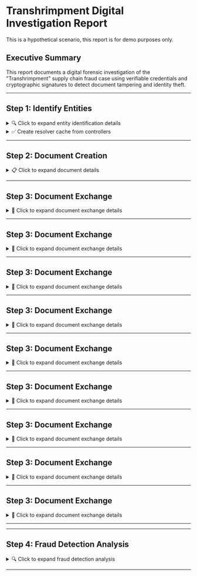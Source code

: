 # Transhrimpment Digital Investigation Report

This is a hypothetical scenario, this report is for demo purposes only.

## Executive Summary

This report documents a digital forensic investigation of the "Transhrimpment" supply chain fraud case using verifiable credentials and cryptographic signatures to detect document tampering and identity theft.

---

## Step 1: Identify Entities

<details>
<summary>🔍 Click to expand entity identification details</summary>

Identifying supply chain entities, gather their addresses, locations and aliases for comparison to supply chain documents:


### ✅ Chompchomp Ltd


<details>
<summary>📄 View Controller Document</summary>

```jsonc
{
  "@context": [
    "https://www.w3.org/ns/cid/v1",
    "https://geojson.org/geojson-ld/geojson-context.jsonld"
  ],
  "id": "https://chompchomp.example/entity/bvi-001",
  "verificationMethod": [
    {
      "id": "https://chompchomp.example/entity/bvi-001#O80NKS6ISt5XMx8BKM5xZwAPXCCtuj4_yzwjx4_EUuE",
      "type": "JsonWebKey",
      "controller": "https://chompchomp.example/entity/bvi-001",
      "publicKeyJwk": {
        "kid": "O80NKS6ISt5XMx8BKM5xZwAPXCCtuj4_yzwjx4_EUuE",
        "kty": "EC",
  // ... (truncated for brevity)
}
```

</details>

<details>
<summary>📍 View Geographic Analysis</summary>


```geojson
{
  "@context": [
    "https://www.w3.org/ns/cid/v1",
    "https://geojson.org/geojson-ld/geojson-context.jsonld"
  ],
  "id": "https://chompchomp.example/entity/bvi-001",
  "verificationMethod": [
    {
      "id": "https://chompchomp.example/entity/bvi-001#O80NKS6ISt5XMx8BKM5xZwAPXCCtuj4_yzwjx4_EUuE",
      "type": "JsonWebKey",
      "controller": "https://chompchomp.example/entity/bvi-001",
      "publicKeyJwk": {
        "kid": "O80NKS6ISt5XMx8BKM5xZwAPXCCtuj4_yzwjx4_EUuE",
        "kty": "EC",
        "crv": "P-256",
        "alg": "ES256",
        "x": "4-jBwSbhz-AFHUckj0KqcTKWJ_aEgBMC8a1GyJZCYi4",
        "y": "p_YzZ6cLff_ILnXPJBsfwKpUgF60MkQ8pSXPg74byIg",
        "key_ops": [
          "verify"
        ]
      }
    },
    {
      "id": "https://chompchomp.example/entity/bvi-001#wNUtxagpVheCgu0xLnu0Dx7l7KPbU6KYJwnOymA1dyE",
      "type": "JsonWebKey",
      "controller": "https://chompchomp.example/entity/bvi-001",
      "publicKeyJwk": {
        "kid": "wNUtxagpVheCgu0xLnu0Dx7l7KPbU6KYJwnOymA1dyE",
        "kty": "EC",
        "crv": "P-256",
        "alg": "ES256",
        "x": "U99_2fdepm1aO8QTVEeciW1xQw__r5m8B1uGXiuSUuA",
        "y": "z7v4asCDa-nkHifpK9IhfNVbMKUeGV0QAsqcUuoR4bY",
        "key_ops": [
          "verify"
        ]
      }
    }
  ],
  "assertionMethod": [
    "https://chompchomp.example/entity/bvi-001#O80NKS6ISt5XMx8BKM5xZwAPXCCtuj4_yzwjx4_EUuE"
  ],
  "authentication": [
    "https://chompchomp.example/entity/bvi-001#wNUtxagpVheCgu0xLnu0Dx7l7KPbU6KYJwnOymA1dyE"
  ],
  "alsoKnownAs": [
    "urn:ietf:spice:glue:gln:4598765432101",
    "urn:ietf:spice:glue:lei:5493000QQY3QQ6Y34321",
    "urn:ietf:spice:glue:pen:12345"
  ],
  "type": "FeatureCollection",
  "features": [
    {
      "type": "Feature",
      "geometry": {
        "type": "Point",
        "coordinates": [
          -64.6208,
          18.4167
        ]
      },
      "properties": {
        "name": "Chompchomp Ltd Main Office",
        "type": "Seafood Importer",
        "role": "headquarters",
        "address": {
          "streetAddress": "Main Street",
          "addressLocality": "Road Town",
          "addressRegion": "Tortola",
          "addressCountry": "VG"
        }
      }
    },
    {
      "type": "Feature",
      "geometry": {
        "type": "Point",
        "coordinates": [
          -64.615,
          18.418
        ]
      },
      "properties": {
        "name": "Chompchomp Ltd Warehouse",
        "type": "Storage Facility",
        "role": "cold-storage",
        "capacity": "10000kg"
      }
    }
  ]
}
```


</details>


### ✅ Camarón Corriente S.A.


<details>
<summary>📄 View Controller Document</summary>

```jsonc
{
  "@context": [
    "https://www.w3.org/ns/cid/v1",
    "https://geojson.org/geojson-ld/geojson-context.jsonld"
  ],
  "id": "https://camaron-corriente.example/entity/ve-pbc-001",
  "verificationMethod": [
    {
      "id": "https://camaron-corriente.example/entity/ve-pbc-001#yEO0pZQ6_bFYlZZkmmK6MQLrydeubOdKdtYO-cXKsAg",
      "type": "JsonWebKey",
      "controller": "https://camaron-corriente.example/entity/ve-pbc-001",
      "publicKeyJwk": {
        "kid": "yEO0pZQ6_bFYlZZkmmK6MQLrydeubOdKdtYO-cXKsAg",
        "kty": "EC",
  // ... (truncated for brevity)
}
```

</details>

<details>
<summary>📍 View Geographic Analysis</summary>


```geojson
{
  "@context": [
    "https://www.w3.org/ns/cid/v1",
    "https://geojson.org/geojson-ld/geojson-context.jsonld"
  ],
  "id": "https://camaron-corriente.example/entity/ve-pbc-001",
  "verificationMethod": [
    {
      "id": "https://camaron-corriente.example/entity/ve-pbc-001#yEO0pZQ6_bFYlZZkmmK6MQLrydeubOdKdtYO-cXKsAg",
      "type": "JsonWebKey",
      "controller": "https://camaron-corriente.example/entity/ve-pbc-001",
      "publicKeyJwk": {
        "kid": "yEO0pZQ6_bFYlZZkmmK6MQLrydeubOdKdtYO-cXKsAg",
        "kty": "EC",
        "crv": "P-256",
        "alg": "ES256",
        "x": "6EynIUgbLq0CKvNEZIjnKc56dC2CCbegsdbfDUuvYcY",
        "y": "xLlq9FtgNggxYw_prjbipdy4By7wTbAc2IOiYgTOzFk",
        "key_ops": [
          "verify"
        ]
      }
    },
    {
      "id": "https://camaron-corriente.example/entity/ve-pbc-001#RREK8ExRqquJQlLTuH2oLgHIu5N5_8EGw4zPDt0ZRa0",
      "type": "JsonWebKey",
      "controller": "https://camaron-corriente.example/entity/ve-pbc-001",
      "publicKeyJwk": {
        "kid": "RREK8ExRqquJQlLTuH2oLgHIu5N5_8EGw4zPDt0ZRa0",
        "kty": "EC",
        "crv": "P-256",
        "alg": "ES256",
        "x": "QWcGVBtUXXis8Og7UrQLY8rkGltxd3KOjv6Jr3eKRSs",
        "y": "KP-J4igQr3D3iXInj9qrwJiERdH9OIdEzqqDGnM2kC0",
        "key_ops": [
          "verify"
        ]
      }
    }
  ],
  "assertionMethod": [
    "https://camaron-corriente.example/entity/ve-pbc-001#yEO0pZQ6_bFYlZZkmmK6MQLrydeubOdKdtYO-cXKsAg"
  ],
  "authentication": [
    "https://camaron-corriente.example/entity/ve-pbc-001#RREK8ExRqquJQlLTuH2oLgHIu5N5_8EGw4zPDt0ZRa0"
  ],
  "alsoKnownAs": [
    "urn:ietf:spice:glue:gln:4598765432102",
    "urn:ietf:spice:glue:lei:5493000QQY3QQ6Y34322",
    "urn:ietf:spice:glue:pen:12346"
  ],
  "type": "FeatureCollection",
  "features": [
    {
      "type": "Feature",
      "geometry": {
        "type": "Point",
        "coordinates": [
          -68.0125,
          10.4647
        ]
      },
      "properties": {
        "name": "Camarón Corriente S.A. Port Facility",
        "type": "Seafood Distributor",
        "role": "export-facility",
        "address": {
          "streetAddress": "Puerto Cabello Port",
          "addressLocality": "Puerto Cabello",
          "addressRegion": "Carabobo",
          "addressCountry": "VE"
        }
      }
    }
  ]
}
```


</details>


### ✅ Legit Shrimp Ltd


<details>
<summary>📄 View Controller Document</summary>

```jsonc
{
  "@context": [
    "https://www.w3.org/ns/cid/v1",
    "https://geojson.org/geojson-ld/geojson-context.jsonld"
  ],
  "id": "https://legit-shrimp.example/entity/tt-pos-001",
  "verificationMethod": [
    {
      "id": "https://legit-shrimp.example/entity/tt-pos-001#TTmxpbDxEQJKCTxehUHYHoz6qRQ00YenAsry4wJgwxE",
      "type": "JsonWebKey",
      "controller": "https://legit-shrimp.example/entity/tt-pos-001",
      "publicKeyJwk": {
        "kid": "TTmxpbDxEQJKCTxehUHYHoz6qRQ00YenAsry4wJgwxE",
        "kty": "EC",
  // ... (truncated for brevity)
}
```

</details>

<details>
<summary>📍 View Geographic Analysis</summary>


```geojson
{
  "@context": [
    "https://www.w3.org/ns/cid/v1",
    "https://geojson.org/geojson-ld/geojson-context.jsonld"
  ],
  "id": "https://legit-shrimp.example/entity/tt-pos-001",
  "verificationMethod": [
    {
      "id": "https://legit-shrimp.example/entity/tt-pos-001#TTmxpbDxEQJKCTxehUHYHoz6qRQ00YenAsry4wJgwxE",
      "type": "JsonWebKey",
      "controller": "https://legit-shrimp.example/entity/tt-pos-001",
      "publicKeyJwk": {
        "kid": "TTmxpbDxEQJKCTxehUHYHoz6qRQ00YenAsry4wJgwxE",
        "kty": "EC",
        "crv": "P-256",
        "alg": "ES256",
        "x": "zg4EKxDs-3__x3w1cdX6wyIX_bZzKNHPSWVP8UBjFUk",
        "y": "iam5J54U8HY1EKVWK9qJUFDuIZ-e3T-IM1DY634b-xM",
        "key_ops": [
          "verify"
        ]
      }
    },
    {
      "id": "https://legit-shrimp.example/entity/tt-pos-001#F4FzDU1QWvUzDpWAuwlpvO-A4TuixJ-92PXLUwwqKPo",
      "type": "JsonWebKey",
      "controller": "https://legit-shrimp.example/entity/tt-pos-001",
      "publicKeyJwk": {
        "kid": "F4FzDU1QWvUzDpWAuwlpvO-A4TuixJ-92PXLUwwqKPo",
        "kty": "EC",
        "crv": "P-256",
        "alg": "ES256",
        "x": "K9k1WfK7WQsRI8xjvLI_ux805Zzt3wxXEqHFSXxhVh0",
        "y": "0V9-VKIPfQ-YWhyMRCtuYVCeetnV-wZUL_aSmKBJ0os",
        "key_ops": [
          "verify"
        ]
      }
    }
  ],
  "assertionMethod": [
    "https://legit-shrimp.example/entity/tt-pos-001#TTmxpbDxEQJKCTxehUHYHoz6qRQ00YenAsry4wJgwxE"
  ],
  "authentication": [
    "https://legit-shrimp.example/entity/tt-pos-001#F4FzDU1QWvUzDpWAuwlpvO-A4TuixJ-92PXLUwwqKPo"
  ],
  "alsoKnownAs": [
    "urn:ietf:spice:glue:gln:4598765432103",
    "urn:ietf:spice:glue:lei:5493000QQY3QQ6Y34323",
    "urn:ietf:spice:glue:pen:12347"
  ],
  "type": "FeatureCollection",
  "features": [
    {
      "type": "Feature",
      "geometry": {
        "type": "Point",
        "coordinates": [
          -61.5167,
          10.6596
        ]
      },
      "properties": {
        "name": "Legit Shrimp Ltd Facility",
        "type": "Seafood Supplier",
        "role": "supplier",
        "address": {
          "streetAddress": "Port of Spain Harbor",
          "addressLocality": "Port of Spain",
          "addressRegion": "Port of Spain",
          "addressCountry": "TT"
        },
        "legitimacy": "legitimate-identity-stolen"
      }
    }
  ]
}
```


</details>


### ✅ Shady Carrier Ltd


<details>
<summary>📄 View Controller Document</summary>

```jsonc
{
  "@context": [
    "https://www.w3.org/ns/cid/v1",
    "https://geojson.org/geojson-ld/geojson-context.jsonld"
  ],
  "id": "https://shady-carrier.example/entity/aw-oru-001",
  "verificationMethod": [
    {
      "id": "https://shady-carrier.example/entity/aw-oru-001#5oD1QCp0J1MVNcptL_UPotidwjw8pScO1Ky2cQedt2Q",
      "type": "JsonWebKey",
      "controller": "https://shady-carrier.example/entity/aw-oru-001",
      "publicKeyJwk": {
        "kid": "5oD1QCp0J1MVNcptL_UPotidwjw8pScO1Ky2cQedt2Q",
        "kty": "EC",
  // ... (truncated for brevity)
}
```

</details>

<details>
<summary>📍 View Geographic Analysis</summary>


```geojson
{
  "@context": [
    "https://www.w3.org/ns/cid/v1",
    "https://geojson.org/geojson-ld/geojson-context.jsonld"
  ],
  "id": "https://shady-carrier.example/entity/aw-oru-001",
  "verificationMethod": [
    {
      "id": "https://shady-carrier.example/entity/aw-oru-001#5oD1QCp0J1MVNcptL_UPotidwjw8pScO1Ky2cQedt2Q",
      "type": "JsonWebKey",
      "controller": "https://shady-carrier.example/entity/aw-oru-001",
      "publicKeyJwk": {
        "kid": "5oD1QCp0J1MVNcptL_UPotidwjw8pScO1Ky2cQedt2Q",
        "kty": "EC",
        "crv": "P-256",
        "alg": "ES256",
        "x": "lczh29InZLqV8end6s06AfP2goBrJe158AAdS7chYFc",
        "y": "1sKildJFCJURagfLveI-so5uzk5E6NJ8ZDnbPF7JRHs",
        "key_ops": [
          "verify"
        ]
      }
    },
    {
      "id": "https://shady-carrier.example/entity/aw-oru-001#RZp0CzLsm1iBdc6RyR6ryCFb3sNiOIdzzSf92n7fBJg",
      "type": "JsonWebKey",
      "controller": "https://shady-carrier.example/entity/aw-oru-001",
      "publicKeyJwk": {
        "kid": "RZp0CzLsm1iBdc6RyR6ryCFb3sNiOIdzzSf92n7fBJg",
        "kty": "EC",
        "crv": "P-256",
        "alg": "ES256",
        "x": "DMq5FkHecSg2oTwUsmpJV0wVkv65uiSiS5JUeWHjRms",
        "y": "Z4qdbhzxIzSjaEHsiljRXp-YVbaAW9zyH9Lya08YRVw",
        "key_ops": [
          "verify"
        ]
      }
    }
  ],
  "assertionMethod": [
    "https://shady-carrier.example/entity/aw-oru-001#5oD1QCp0J1MVNcptL_UPotidwjw8pScO1Ky2cQedt2Q"
  ],
  "authentication": [
    "https://shady-carrier.example/entity/aw-oru-001#RZp0CzLsm1iBdc6RyR6ryCFb3sNiOIdzzSf92n7fBJg"
  ],
  "type": "FeatureCollection",
  "features": [
    {
      "type": "Feature",
      "geometry": {
        "type": "Point",
        "coordinates": [
          -70.027,
          12.5186
        ]
      },
      "properties": {
        "name": "Shady Carrier Ltd Operations",
        "type": "Carrier",
        "role": "substitute-carrier",
        "address": {
          "streetAddress": "Harbor District",
          "addressLocality": "Oranjestad",
          "addressRegion": "Aruba",
          "addressCountry": "AW"
        },
        "legitimacy": "fraudulent"
      }
    }
  ]
}
```


</details>


### ✅ Shady Distributor Ltd


<details>
<summary>📄 View Controller Document</summary>

```jsonc
{
  "@context": [
    "https://www.w3.org/ns/cid/v1",
    "https://geojson.org/geojson-ld/geojson-context.jsonld"
  ],
  "id": "https://shady-distributor.example/entity/bvi-002",
  "verificationMethod": [
    {
      "id": "https://shady-distributor.example/entity/bvi-002#4yFP_7YUQvcDt1XLqnWzQ962oehxO8QAy_Y4IMP2uDQ",
      "type": "JsonWebKey",
      "controller": "https://shady-distributor.example/entity/bvi-002",
      "publicKeyJwk": {
        "kid": "4yFP_7YUQvcDt1XLqnWzQ962oehxO8QAy_Y4IMP2uDQ",
        "kty": "EC",
  // ... (truncated for brevity)
}
```

</details>

<details>
<summary>📍 View Geographic Analysis</summary>


```geojson
{
  "@context": [
    "https://www.w3.org/ns/cid/v1",
    "https://geojson.org/geojson-ld/geojson-context.jsonld"
  ],
  "id": "https://shady-distributor.example/entity/bvi-002",
  "verificationMethod": [
    {
      "id": "https://shady-distributor.example/entity/bvi-002#4yFP_7YUQvcDt1XLqnWzQ962oehxO8QAy_Y4IMP2uDQ",
      "type": "JsonWebKey",
      "controller": "https://shady-distributor.example/entity/bvi-002",
      "publicKeyJwk": {
        "kid": "4yFP_7YUQvcDt1XLqnWzQ962oehxO8QAy_Y4IMP2uDQ",
        "kty": "EC",
        "crv": "P-256",
        "alg": "ES256",
        "x": "Ya3Z29_jP_FxWm94X58WxYw2doQD_zmttY8Bz4nO78k",
        "y": "2yHt3e1scqz5rApDy1v4pnZ3CEiVSqw8I9mZg9F-Gmw",
        "key_ops": [
          "verify"
        ]
      }
    },
    {
      "id": "https://shady-distributor.example/entity/bvi-002#ID_fcFqPhzrsWKEbcTrx2pLqyORpk38YL2R8hAsc5R8",
      "type": "JsonWebKey",
      "controller": "https://shady-distributor.example/entity/bvi-002",
      "publicKeyJwk": {
        "kid": "ID_fcFqPhzrsWKEbcTrx2pLqyORpk38YL2R8hAsc5R8",
        "kty": "EC",
        "crv": "P-256",
        "alg": "ES256",
        "x": "VksWbvRAsFt9OAHTrwHhAM3cLyDjJw9pnrBvaLotx1c",
        "y": "AcsG4_kXArkPaPlI2wu7DPXTOpZWtMGwXa-HBPDue-w",
        "key_ops": [
          "verify"
        ]
      }
    }
  ],
  "assertionMethod": [
    "https://shady-distributor.example/entity/bvi-002#4yFP_7YUQvcDt1XLqnWzQ962oehxO8QAy_Y4IMP2uDQ"
  ],
  "authentication": [
    "https://shady-distributor.example/entity/bvi-002#ID_fcFqPhzrsWKEbcTrx2pLqyORpk38YL2R8hAsc5R8"
  ],
  "type": "FeatureCollection",
  "features": [
    {
      "type": "Feature",
      "geometry": {
        "type": "Point",
        "coordinates": [
          -64.6208,
          18.4167
        ]
      },
      "properties": {
        "name": "Shady Distributor Ltd Office",
        "type": "Seafood Distributor",
        "role": "intermediary",
        "address": {
          "streetAddress": "Offshore Building",
          "addressLocality": "Road Town",
          "addressRegion": "Tortola",
          "addressCountry": "VG"
        },
        "legitimacy": "fraudulent"
      }
    }
  ]
}
```


</details>


### ✅ Cargo Line Ltd


<details>
<summary>📄 View Controller Document</summary>

```jsonc
{
  "@context": [
    "https://www.w3.org/ns/cid/v1",
    "https://geojson.org/geojson-ld/geojson-context.jsonld"
  ],
  "id": "https://cargo-line.example/entity/pr-sju-001",
  "verificationMethod": [
    {
      "id": "https://cargo-line.example/entity/pr-sju-001#6MubhjOhD3qJYFu9avKeOpH0lr1CnwYEtDkBBGlEctE",
      "type": "JsonWebKey",
      "controller": "https://cargo-line.example/entity/pr-sju-001",
      "publicKeyJwk": {
        "kid": "6MubhjOhD3qJYFu9avKeOpH0lr1CnwYEtDkBBGlEctE",
        "kty": "EC",
  // ... (truncated for brevity)
}
```

</details>

<details>
<summary>📍 View Geographic Analysis</summary>


```geojson
{
  "@context": [
    "https://www.w3.org/ns/cid/v1",
    "https://geojson.org/geojson-ld/geojson-context.jsonld"
  ],
  "id": "https://cargo-line.example/entity/pr-sju-001",
  "verificationMethod": [
    {
      "id": "https://cargo-line.example/entity/pr-sju-001#6MubhjOhD3qJYFu9avKeOpH0lr1CnwYEtDkBBGlEctE",
      "type": "JsonWebKey",
      "controller": "https://cargo-line.example/entity/pr-sju-001",
      "publicKeyJwk": {
        "kid": "6MubhjOhD3qJYFu9avKeOpH0lr1CnwYEtDkBBGlEctE",
        "kty": "EC",
        "crv": "P-256",
        "alg": "ES256",
        "x": "gJIxvhqr49KImHqePrsLaLE0EImNM9pYk01uco9jpvs",
        "y": "fokgG6M8TZintarhRdaLXJtJeOsmHeqQ92nhgA8hIvA",
        "key_ops": [
          "verify"
        ]
      }
    },
    {
      "id": "https://cargo-line.example/entity/pr-sju-001#Is1nmYZZvkaJfQY-rwDp43RW9TbglgOBdkY44P_ialI",
      "type": "JsonWebKey",
      "controller": "https://cargo-line.example/entity/pr-sju-001",
      "publicKeyJwk": {
        "kid": "Is1nmYZZvkaJfQY-rwDp43RW9TbglgOBdkY44P_ialI",
        "kty": "EC",
        "crv": "P-256",
        "alg": "ES256",
        "x": "fpRRu83DeV6z1w6RGigWZfyb-DBXI1iP6GgfLOskP8w",
        "y": "cAu8mpxCmUCSiEptpVYXJA8tg6G7yrj4B8q6gfTe7A8",
        "key_ops": [
          "verify"
        ]
      }
    }
  ],
  "assertionMethod": [
    "https://cargo-line.example/entity/pr-sju-001#6MubhjOhD3qJYFu9avKeOpH0lr1CnwYEtDkBBGlEctE"
  ],
  "authentication": [
    "https://cargo-line.example/entity/pr-sju-001#Is1nmYZZvkaJfQY-rwDp43RW9TbglgOBdkY44P_ialI"
  ],
  "alsoKnownAs": [
    "urn:ietf:spice:glue:gln:4598765432105",
    "urn:ietf:spice:glue:lei:5493000QQY3QQ6Y34325",
    "urn:ietf:spice:glue:pen:12349"
  ],
  "type": "FeatureCollection",
  "features": [
    {
      "type": "Feature",
      "geometry": {
        "type": "Point",
        "coordinates": [
          -66.1057,
          18.4655
        ]
      },
      "properties": {
        "name": "Cargo Line Ltd Terminal",
        "type": "Carrier",
        "role": "shipping-terminal",
        "address": {
          "streetAddress": "San Juan Port",
          "addressLocality": "San Juan",
          "addressRegion": "San Juan",
          "addressCountry": "PR"
        },
        "status": "fleet-repairs"
      }
    }
  ]
}
```


</details>


### ✅ Anonymous Distributor


<details>
<summary>📄 View Controller Document</summary>

```jsonc
{
  "@context": [
    "https://www.w3.org/ns/cid/v1",
    "https://geojson.org/geojson-ld/geojson-context.jsonld"
  ],
  "id": "https://anonymous-distributor.example/entity/vi-stt-001",
  "verificationMethod": [
    {
      "id": "https://anonymous-distributor.example/entity/vi-stt-001#sjCcIQefWYDejyZh0KvGVhGBP4UQ9tNgP2X5TrMuHa8",
      "type": "JsonWebKey",
      "controller": "https://anonymous-distributor.example/entity/vi-stt-001",
      "publicKeyJwk": {
        "kid": "sjCcIQefWYDejyZh0KvGVhGBP4UQ9tNgP2X5TrMuHa8",
        "kty": "EC",
  // ... (truncated for brevity)
}
```

</details>

<details>
<summary>📍 View Geographic Analysis</summary>


```geojson
{
  "@context": [
    "https://www.w3.org/ns/cid/v1",
    "https://geojson.org/geojson-ld/geojson-context.jsonld"
  ],
  "id": "https://anonymous-distributor.example/entity/vi-stt-001",
  "verificationMethod": [
    {
      "id": "https://anonymous-distributor.example/entity/vi-stt-001#sjCcIQefWYDejyZh0KvGVhGBP4UQ9tNgP2X5TrMuHa8",
      "type": "JsonWebKey",
      "controller": "https://anonymous-distributor.example/entity/vi-stt-001",
      "publicKeyJwk": {
        "kid": "sjCcIQefWYDejyZh0KvGVhGBP4UQ9tNgP2X5TrMuHa8",
        "kty": "EC",
        "crv": "P-256",
        "alg": "ES256",
        "x": "q2cKSoqMo-OcsFHXiLaLd28Z0ybNObuE_Mv90G8ZZrM",
        "y": "TugFHYIlH8_34sEJjGyMYeET86C3WQu_TTud0AUdBio",
        "key_ops": [
          "verify"
        ]
      }
    },
    {
      "id": "https://anonymous-distributor.example/entity/vi-stt-001#-XwVdLYzYfug9elJRgcSlQjawMW1RMEqfB4gG7hEL9A",
      "type": "JsonWebKey",
      "controller": "https://anonymous-distributor.example/entity/vi-stt-001",
      "publicKeyJwk": {
        "kid": "-XwVdLYzYfug9elJRgcSlQjawMW1RMEqfB4gG7hEL9A",
        "kty": "EC",
        "crv": "P-256",
        "alg": "ES256",
        "x": "ppCimKcKdotlKXxfLrmAexBo1I3bhSh0XDffvPddRxg",
        "y": "uggiLjSyenaBn1cZUUVm2Zj0OEwWLRgO9FwqqaILqtc",
        "key_ops": [
          "verify"
        ]
      }
    }
  ],
  "assertionMethod": [
    "https://anonymous-distributor.example/entity/vi-stt-001#sjCcIQefWYDejyZh0KvGVhGBP4UQ9tNgP2X5TrMuHa8"
  ],
  "authentication": [
    "https://anonymous-distributor.example/entity/vi-stt-001#-XwVdLYzYfug9elJRgcSlQjawMW1RMEqfB4gG7hEL9A"
  ],
  "alsoKnownAs": [
    "urn:ietf:spice:glue:gln:4598765432106",
    "urn:ietf:spice:glue:lei:5493000QQY3QQ6Y34326",
    "urn:ietf:spice:glue:pen:12350"
  ],
  "type": "FeatureCollection",
  "features": [
    {
      "type": "Feature",
      "geometry": {
        "type": "Point",
        "coordinates": [
          -64.9307,
          18.3419
        ]
      },
      "properties": {
        "name": "Anonymous Distributor Warehouse",
        "type": "Seafood Distributor",
        "role": "final-buyer",
        "address": {
          "streetAddress": "Charlotte Amalie Port",
          "addressLocality": "Charlotte Amalie",
          "addressRegion": "St. Thomas",
          "addressCountry": "VI"
        },
        "legitimacy": "legitimate-victim"
      }
    }
  ]
}
```


</details>


### ✅ Honest Importer Inc


<details>
<summary>📄 View Controller Document</summary>

```jsonc
{
  "@context": [
    "https://www.w3.org/ns/cid/v1",
    "https://geojson.org/geojson-ld/geojson-context.jsonld"
  ],
  "id": "https://honest-importer.example/entity/us-mia-001",
  "verificationMethod": [
    {
      "id": "https://honest-importer.example/entity/us-mia-001#Vi0LSTwvj_ws3nIjfNPMJS31juPClrUPOAzctwlCAZI",
      "type": "JsonWebKey",
      "controller": "https://honest-importer.example/entity/us-mia-001",
      "publicKeyJwk": {
        "kid": "Vi0LSTwvj_ws3nIjfNPMJS31juPClrUPOAzctwlCAZI",
        "kty": "EC",
  // ... (truncated for brevity)
}
```

</details>

<details>
<summary>📍 View Geographic Analysis</summary>


```geojson
{
  "@context": [
    "https://www.w3.org/ns/cid/v1",
    "https://geojson.org/geojson-ld/geojson-context.jsonld"
  ],
  "id": "https://honest-importer.example/entity/us-mia-001",
  "verificationMethod": [
    {
      "id": "https://honest-importer.example/entity/us-mia-001#Vi0LSTwvj_ws3nIjfNPMJS31juPClrUPOAzctwlCAZI",
      "type": "JsonWebKey",
      "controller": "https://honest-importer.example/entity/us-mia-001",
      "publicKeyJwk": {
        "kid": "Vi0LSTwvj_ws3nIjfNPMJS31juPClrUPOAzctwlCAZI",
        "kty": "EC",
        "crv": "P-256",
        "alg": "ES256",
        "x": "ji254yTxwgtXnmK09oIhM38Y-_23wWRv1S3vh2ZXVU8",
        "y": "QLCAo0sieFK9cfSSakkRg_P0_-UiXwR3HyXIoULlde4",
        "key_ops": [
          "verify"
        ]
      }
    },
    {
      "id": "https://honest-importer.example/entity/us-mia-001#Q8rnIRwrk-G_2vie7dP8AlbXiTGGKExx7Y1QnIj4C-E",
      "type": "JsonWebKey",
      "controller": "https://honest-importer.example/entity/us-mia-001",
      "publicKeyJwk": {
        "kid": "Q8rnIRwrk-G_2vie7dP8AlbXiTGGKExx7Y1QnIj4C-E",
        "kty": "EC",
        "crv": "P-256",
        "alg": "ES256",
        "x": "pWpf2ySOo7Q5YaajR0gwmjS6NFMJaRfK1J9rY-exwDU",
        "y": "pnKf8E48uq_e4amkTD5Lwm5s9WY2YwXXh6lG4M2PNUY",
        "key_ops": [
          "verify"
        ]
      }
    }
  ],
  "assertionMethod": [
    "https://honest-importer.example/entity/us-mia-001#Vi0LSTwvj_ws3nIjfNPMJS31juPClrUPOAzctwlCAZI"
  ],
  "authentication": [
    "https://honest-importer.example/entity/us-mia-001#Q8rnIRwrk-G_2vie7dP8AlbXiTGGKExx7Y1QnIj4C-E"
  ],
  "alsoKnownAs": [
    "urn:ietf:spice:glue:gln:4598765432107",
    "urn:ietf:spice:glue:lei:5493000QQY3QQ6Y34327",
    "urn:ietf:spice:glue:pen:12351"
  ],
  "type": "FeatureCollection",
  "features": [
    {
      "type": "Feature",
      "geometry": {
        "type": "Point",
        "coordinates": [
          -80.1918,
          25.7617
        ]
      },
      "properties": {
        "name": "Honest Importer Inc Headquarters",
        "type": "Seafood Importer",
        "role": "headquarters",
        "address": {
          "streetAddress": "1001 Biscayne Boulevard",
          "addressLocality": "Miami",
          "addressRegion": "Florida",
          "addressCountry": "US"
        },
        "legitimacy": "legitimate"
      }
    },
    {
      "type": "Feature",
      "geometry": {
        "type": "Point",
        "coordinates": [
          -80.1776,
          25.7877
        ]
      },
      "properties": {
        "name": "Honest Importer Inc Processing Facility",
        "type": "Processing Facility",
        "role": "import-processing",
        "capacity": "15000kg",
        "certifications": [
          "HACCP",
          "FDA"
        ]
      }
    }
  ]
}
```


</details>



**🔍 Entity identification completed!**

</details>


<details>
<summary>✅ Create resolver cache from controllers</summary>

```bash
$ bun src/cli.ts create-resolver-cache --controllers case-studies/transhrimpment/controllers --out case-studies/transhrimpment/resolver-cache.json
```

```
Creating resolver cache from controllers in case-studies/transhrimpment/controllers and saving to case-studies/transhrimpment/resolver-cache.json...
📄 Processing case-studies/transhrimpment/controllers/chompchomp-controller.json...
✅ Added controller https://chompchomp.example/entity/bvi-001 to cache
📄 Processing case-studies/transhrimpment/controllers/anonymous-distributor-controller.json...
✅ Added controller https://anonymous-distributor.example/entity/vi-stt-001 to cache
📄 Processing case-studies/transhrimpment/controllers/shady-distributor-controller.json...
✅ Added controller https://shady-distributor.example/entity/bvi-002 to cache
📄 Processing case-studies/transhrimpment/controllers/legit-shrimp-controller.json...
✅ Added controller https://legit-shrimp.example/entity/tt-pos-001 to cache
📄 Processing case-studies/transhrimpment/controllers/shady-carrier-controller.json...
✅ Added controller https://shady-carrier.example/entity/aw-oru-001 to cache
📄 Processing case-studies/transhrimpment/controllers/honest-importer-controller.json...
✅ Added controller https://honest-importer.example/entity/us-mia-001 to cache
📄 Processing case-studies/transhrimpment/controllers/cargo-line-controller.json...
✅ Added controller https://cargo-line.example/entity/pr-sju-001 to cache
📄 Processing case-studies/transhrimpment/controllers/camaron-corriente-controller.json...
✅ Added controller https://camaron-corriente.example/entity/ve-pbc-001 to cache
✅ Resolver cache saved to case-studies/transhrimpment/resolver-cache.json with 8 controllers

📋 Resolver Cache Summary:
   - https://chompchomp.example/entity/bvi-001
   - https://anonymous-distributor.example/entity/vi-stt-001
   - https://shady-distributor.example/entity/bvi-002
   - https://legit-shrimp.example/entity/tt-pos-001
   - https://shady-carrier.example/entity/aw-oru-001
   - https://honest-importer.example/entity/us-mia-001
   - https://cargo-line.example/entity/pr-sju-001
   - https://camaron-corriente.example/entity/ve-pbc-001
```

</details>

---

## Step 2: Document Creation

<details>
<summary>📋 Click to expand document details</summary>

This section covers all the documents that are issued for this supply chain.


### ✅ Purchase Order (Chompchomp → Camarón Corriente)

<details>
<summary>Document Verification</summary>

**Verify Command:**
```bash
bun src/cli.ts verify-credential --credential case-studies/transhrimpment/credentials/chompchomp-purchase-order.json --resolver-cache case-studies/transhrimpment/resolver-cache.json
```

**Verify Result:**
```
✅ Credential verification successful
{
  "@context": [
    "https://www.w3.org/ns/credentials/v2",
    "https://geojson.org/geojson-ld/geojson-context.jsonld"
  ],
  "type": [
    "VerifiableCredential",
    "PurchaseOrderCredential"
  ],
  "issuer": "https://chompchomp.example/entity/bvi-001",
  "cnf": {
    "kid": "RREK8ExRqquJQlLTuH2oLgHIu5N5_8EGw4zPDt0ZRa0"
  },
  "credentialSubject": {
    "id": "https://orders.example/po-2024-001",
```

</details>


</details>

---

## Step 3: Document Exchange

<details>
<summary>🔄 Click to expand document exchange details</summary>

This section covers all the presentations that are created for this supply chain.


#### ✅ Presentation for Purchase Order (Chompchomp → Camarón Corriente)

<details>
<summary>Presentation Verification</summary>

**Verify Command:**
```bash
bun src/cli.ts verify-presentation --presentation case-studies/transhrimpment/presentations/chompchomp-purchase-order-presentation.json --resolver-cache case-studies/transhrimpment/resolver-cache.json
```

**Verify Result:**
```
❌ Presentation verification failed: Error: Public key not found for id: wNUtxagpVheCgu0xLnu0Dx7l7KPbU6KYJwnOymA1dyE
```

</details>


### ✅ Commercial Invoice (Camarón Corriente → Chompchomp)

<details>
<summary>Document Verification</summary>

**Verify Command:**
```bash
bun src/cli.ts verify-credential --credential case-studies/transhrimpment/credentials/camaron-corriente-invoice.json --resolver-cache case-studies/transhrimpment/resolver-cache.json
```

**Verify Result:**
```
✅ Credential verification successful
{
  "@context": [
    "https://www.w3.org/ns/credentials/v2",
    "https://geojson.org/geojson-ld/geojson-context.jsonld"
  ],
  "type": [
    "VerifiableCredential",
    "CommercialInvoiceCredential"
  ],
  "issuer": "https://camaron-corriente.example/entity/ve-pbc-001",
  "cnf": {
    "kid": "wNUtxagpVheCgu0xLnu0Dx7l7KPbU6KYJwnOymA1dyE"
  },
  "credentialSubject": {
    "id": "https://invoices.example/inv-2024-001",
```

</details>


</details>

---

## Step 3: Document Exchange

<details>
<summary>🔄 Click to expand document exchange details</summary>

This section covers all the presentations that are created for this supply chain.


#### ✅ Presentation for Commercial Invoice (Camarón Corriente → Chompchomp)

<details>
<summary>Presentation Verification</summary>

**Verify Command:**
```bash
bun src/cli.ts verify-presentation --presentation case-studies/transhrimpment/presentations/camaron-corriente-invoice-presentation.json --resolver-cache case-studies/transhrimpment/resolver-cache.json
```

**Verify Result:**
```
❌ Presentation verification failed: Error: Public key not found for id: RREK8ExRqquJQlLTuH2oLgHIu5N5_8EGw4zPDt0ZRa0
```

</details>


### ✅ Certificate of Origin (Camarón Corriente → Chompchomp)

<details>
<summary>Document Verification</summary>

**Verify Command:**
```bash
bun src/cli.ts verify-credential --credential case-studies/transhrimpment/credentials/camaron-corriente-origin.json --resolver-cache case-studies/transhrimpment/resolver-cache.json
```

**Verify Result:**
```
❌ Credential verification failed: Error: Key ID mismatch: expected TTmxpbDxEQJKCTxehUHYHoz6qRQ00YenAsry4wJgwxE, got yEO0pZQ6_bFYlZZkmmK6MQLrydeubOdKdtYO-cXKsAg
```

</details>


</details>

---

## Step 3: Document Exchange

<details>
<summary>🔄 Click to expand document exchange details</summary>

This section covers all the presentations that are created for this supply chain.


#### ✅ Presentation for Certificate of Origin (Camarón Corriente → Chompchomp)

<details>
<summary>Presentation Verification</summary>

**Verify Command:**
```bash
bun src/cli.ts verify-presentation --presentation case-studies/transhrimpment/presentations/camaron-corriente-origin-presentation.json --resolver-cache case-studies/transhrimpment/resolver-cache.json
```

**Verify Result:**
```
❌ Presentation verification failed: Error: Public key not found for id: RREK8ExRqquJQlLTuH2oLgHIu5N5_8EGw4zPDt0ZRa0
```

</details>


### ✅ Bill of Lading (Shady Carrier → Chompchomp)

<details>
<summary>Document Verification</summary>

**Verify Command:**
```bash
bun src/cli.ts verify-credential --credential case-studies/transhrimpment/credentials/shady-carrier-lading.json --resolver-cache case-studies/transhrimpment/resolver-cache.json
```

**Verify Result:**
```
✅ Credential verification successful
{
  "@context": [
    "https://www.w3.org/ns/credentials/v2",
    "https://geojson.org/geojson-ld/geojson-context.jsonld"
  ],
  "type": [
    "VerifiableCredential",
    "BillOfLadingCredential"
  ],
  "issuer": "https://shady-carrier.example/entity/aw-oru-001",
  "cnf": {
    "kid": "wNUtxagpVheCgu0xLnu0Dx7l7KPbU6KYJwnOymA1dyE"
  },
  "credentialSubject": {
    "id": "https://shipments.example/bol-2024-001",
```

</details>


</details>

---

## Step 3: Document Exchange

<details>
<summary>🔄 Click to expand document exchange details</summary>

This section covers all the presentations that are created for this supply chain.


#### ✅ Presentation for Bill of Lading (Shady Carrier → Chompchomp)

<details>
<summary>Presentation Verification</summary>

**Verify Command:**
```bash
bun src/cli.ts verify-presentation --presentation case-studies/transhrimpment/presentations/shady-carrier-lading-presentation.json --resolver-cache case-studies/transhrimpment/resolver-cache.json
```

**Verify Result:**
```
❌ Presentation verification failed: Error: Public key not found for id: RZp0CzLsm1iBdc6RyR6ryCFb3sNiOIdzzSf92n7fBJg
```

</details>


### ✅ Secondary Purchase Order (Anonymous Distributor → Shady Distributor)

<details>
<summary>Document Verification</summary>

**Verify Command:**
```bash
bun src/cli.ts verify-credential --credential case-studies/transhrimpment/credentials/anonymous-distributor-purchase-order.json --resolver-cache case-studies/transhrimpment/resolver-cache.json
```

**Verify Result:**
```
❌ Credential verification failed: Error: Key ID mismatch: expected O80NKS6ISt5XMx8BKM5xZwAPXCCtuj4_yzwjx4_EUuE, got sjCcIQefWYDejyZh0KvGVhGBP4UQ9tNgP2X5TrMuHa8
```

</details>


</details>

---

## Step 3: Document Exchange

<details>
<summary>🔄 Click to expand document exchange details</summary>

This section covers all the presentations that are created for this supply chain.


#### ✅ Presentation for Secondary Purchase Order (Anonymous Distributor → Shady Distributor)

<details>
<summary>Presentation Verification</summary>

**Verify Command:**
```bash
bun src/cli.ts verify-presentation --presentation case-studies/transhrimpment/presentations/anonymous-distributor-purchase-order-presentation.json --resolver-cache case-studies/transhrimpment/resolver-cache.json
```

**Verify Result:**
```
❌ Presentation verification failed: Error: Public key not found for id: -XwVdLYzYfug9elJRgcSlQjawMW1RMEqfB4gG7hEL9A
```

</details>


### ✅ Secondary Commercial Invoice (Shady Distributor → Anonymous Distributor)

<details>
<summary>Document Verification</summary>

**Verify Command:**
```bash
bun src/cli.ts verify-credential --credential case-studies/transhrimpment/credentials/shady-distributor-invoice.json --resolver-cache case-studies/transhrimpment/resolver-cache.json
```

**Verify Result:**
```
❌ Credential verification failed: Error: Key ID mismatch: expected yEO0pZQ6_bFYlZZkmmK6MQLrydeubOdKdtYO-cXKsAg, got 4yFP_7YUQvcDt1XLqnWzQ962oehxO8QAy_Y4IMP2uDQ
```

</details>


</details>

---

## Step 3: Document Exchange

<details>
<summary>🔄 Click to expand document exchange details</summary>

This section covers all the presentations that are created for this supply chain.


#### ✅ Presentation for Secondary Commercial Invoice (Shady Distributor → Anonymous Distributor)

<details>
<summary>Presentation Verification</summary>

**Verify Command:**
```bash
bun src/cli.ts verify-presentation --presentation case-studies/transhrimpment/presentations/shady-distributor-invoice-presentation.json --resolver-cache case-studies/transhrimpment/resolver-cache.json
```

**Verify Result:**
```
❌ Presentation verification failed: Error: Public key not found for id: ID_fcFqPhzrsWKEbcTrx2pLqyORpk38YL2R8hAsc5R8
```

</details>


### ✅ Forged Bill of Lading (Shady Carrier forges original shipment documentation)

<details>
<summary>Document Verification</summary>

**Verify Command:**
```bash
bun src/cli.ts verify-credential --credential case-studies/transhrimpment/credentials/shady-carrier-forged-lading.json --resolver-cache case-studies/transhrimpment/resolver-cache.json
```

**Verify Result:**
```
✅ Credential verification successful
{
  "@context": [
    "https://www.w3.org/ns/credentials/v2",
    "https://geojson.org/geojson-ld/geojson-context.jsonld"
  ],
  "type": [
    "VerifiableCredential",
    "BillOfLadingCredential"
  ],
  "issuer": "https://shady-carrier.example/entity/aw-oru-001",
  "cnf": {
    "kid": "-XwVdLYzYfug9elJRgcSlQjawMW1RMEqfB4gG7hEL9A"
  },
  "credentialSubject": {
    "id": "https://shipments.example/bol-2024-001",
```

</details>


</details>

---

## Step 3: Document Exchange

<details>
<summary>🔄 Click to expand document exchange details</summary>

This section covers all the presentations that are created for this supply chain.


#### ✅ Presentation for Forged Bill of Lading (Shady Carrier forges original shipment documentation)

<details>
<summary>Presentation Verification</summary>

**Verify Command:**
```bash
bun src/cli.ts verify-presentation --presentation case-studies/transhrimpment/presentations/shady-carrier-forged-lading-presentation.json --resolver-cache case-studies/transhrimpment/resolver-cache.json
```

**Verify Result:**
```
❌ Presentation verification failed: Error: Public key not found for id: RZp0CzLsm1iBdc6RyR6ryCFb3sNiOIdzzSf92n7fBJg
```

</details>


### ✅ Certificate of Origin (Legit Shrimp → Honest Importer) - WILL BE STOLEN

<details>
<summary>Document Verification</summary>

**Verify Command:**
```bash
bun src/cli.ts verify-credential --credential case-studies/transhrimpment/credentials/legit-shrimp-honest-importer-origin.json --resolver-cache case-studies/transhrimpment/resolver-cache.json
```

**Verify Result:**
```
✅ Credential verification successful
{
  "@context": [
    "https://www.w3.org/ns/credentials/v2",
    "https://geojson.org/geojson-ld/geojson-context.jsonld"
  ],
  "type": [
    "VerifiableCredential",
    "CertificateOfOriginCredential"
  ],
  "issuer": "https://legit-shrimp.example/entity/tt-pos-001",
  "cnf": {
    "kid": "Q8rnIRwrk-G_2vie7dP8AlbXiTGGKExx7Y1QnIj4C-E"
  },
  "credentialSubject": {
    "id": "https://certificates.example/coo-2024-001",
```

</details>


</details>

---

## Step 3: Document Exchange

<details>
<summary>🔄 Click to expand document exchange details</summary>

This section covers all the presentations that are created for this supply chain.


#### ✅ Presentation for Certificate of Origin (Legit Shrimp → Honest Importer) - WILL BE STOLEN

<details>
<summary>Presentation Verification</summary>

**Verify Command:**
```bash
bun src/cli.ts verify-presentation --presentation case-studies/transhrimpment/presentations/legit-shrimp-honest-importer-origin-presentation.json --resolver-cache case-studies/transhrimpment/resolver-cache.json
```

**Verify Result:**
```
❌ Presentation verification failed: Error: Public key not found for id: F4FzDU1QWvUzDpWAuwlpvO-A4TuixJ-92PXLUwwqKPo
```

</details>


### ✅ FRAUDULENT Certificate of Origin (Shady Distributor forging Legit Shrimp identity)

<details>
<summary>Document Verification</summary>

**Verify Command:**
```bash
bun src/cli.ts verify-credential --credential case-studies/transhrimpment/credentials/shady-distributor-fraudulent-origin.json --resolver-cache case-studies/transhrimpment/resolver-cache.json
```

**Verify Result:**
```
❌ Credential verification failed: Error: Key ID mismatch: expected TTmxpbDxEQJKCTxehUHYHoz6qRQ00YenAsry4wJgwxE, got 4yFP_7YUQvcDt1XLqnWzQ962oehxO8QAy_Y4IMP2uDQ
```

</details>


</details>

---

## Step 3: Document Exchange

<details>
<summary>🔄 Click to expand document exchange details</summary>

This section covers all the presentations that are created for this supply chain.


#### ✅ Presentation for FRAUDULENT Certificate of Origin (Shady Distributor forging Legit Shrimp identity)

<details>
<summary>Presentation Verification</summary>

**Verify Command:**
```bash
bun src/cli.ts verify-presentation --presentation case-studies/transhrimpment/presentations/shady-distributor-fraudulent-origin-presentation.json --resolver-cache case-studies/transhrimpment/resolver-cache.json
```

**Verify Result:**
```
❌ Presentation verification failed: Error: Public key not found for id: 4yFP_7YUQvcDt1XLqnWzQ962oehxO8QAy_Y4IMP2uDQ
```

</details>


</details>

---


---

## Step 4: Fraud Detection Analysis

<details>
<summary>🔍 Click to expand fraud detection analysis</summary>

Demonstrating how verifiable credentials prevent fraud through cryptographic verification and holder binding.

### Scenario 1: Fraudulent Credential Detection

**Issue**: Testing the fraudulent Certificate of Origin created in Step 2, where Shady Distributor Ltd attempted to forge a credential claiming to be from Legit Shrimp Ltd but signed it with their own keys.

**Expected Result**: Verification should fail because the signature doesn't match Legit Shrimp Ltd's authorized keys.


<details>
<summary>❌ Fraudulent Certificate Verification Test</summary>

**Test Command:**
```bash
bun src/cli.ts verify-credential --credential case-studies/transhrimpment/credentials/shady-distributor-fraudulent-origin.json --resolver-cache case-studies/transhrimpment/resolver-cache.json
```

**Test Result:**
```
❌ Credential verification failed: Error: Key ID mismatch: expected TTmxpbDxEQJKCTxehUHYHoz6qRQ00YenAsry4wJgwxE, got 4yFP_7YUQvcDt1XLqnWzQ962oehxO8QAy_Y4IMP2uDQ
```

**✅ FRAUD SUCCESSFULLY DETECTED**: The fraudulent certificate failed verification because it was signed by Shady Distributor Ltd's keys, not Legit Shrimp Ltd's authorized signing keys.

</details>

### Scenario 2: Stolen Credential Detection (Holder Binding Failure)

**Issue**: Demonstrating what happens when Shady Distributor Ltd attempts to present the legitimate Certificate of Origin (created in Step 2) that was originally issued by Legit Shrimp Ltd to Honest Importer Ltd.

**Expected Result**: Presentation should fail because Shady Distributor Ltd cannot prove they are the intended holder (cnf.kid mismatch).


<details>
<summary>❌ Stolen Credential Presentation Test</summary>

**Note**: This creates a fraudulent presentation attempt for analysis purposes only, using the existing legitimate credential.

**Test Command:**
```bash
bun src/cli.ts verify-presentation --presentation case-studies/transhrimpment/presentations/fraudulent-stolen-presentation.json --resolver-cache case-studies/transhrimpment/resolver-cache.json
```

**Test Result:**
```
❌ Presentation verification failed: Error: Presentation key mismatch: credential requires key Q8rnIRwrk-G_2vie7dP8AlbXiTGGKExx7Y1QnIj4C-E but presentation was signed with ID_fcFqPhzrsWKEbcTrx2pLqyORpk38YL2R8hAsc5R8
```

**✅ CREDENTIAL THEFT SUCCESSFULLY DETECTED**: The presentation failed because the credential was bound to Honest Importer Ltd (via cnf.kid), but Shady Distributor Ltd attempted to present it.

</details>

### Summary

The cryptographic verification system successfully demonstrates two critical security features:

1. **Digital Signature Integrity**: Fraudulent credentials cannot be created using forged identities because they fail cryptographic signature verification against the claimed issuer's authorized keys.

2. **Holder Binding Protection**: Legitimate credentials cannot be stolen and misused because they are cryptographically bound to their intended holders through the `cnf.kid` field, preventing unauthorized presentation.

</details>

---

